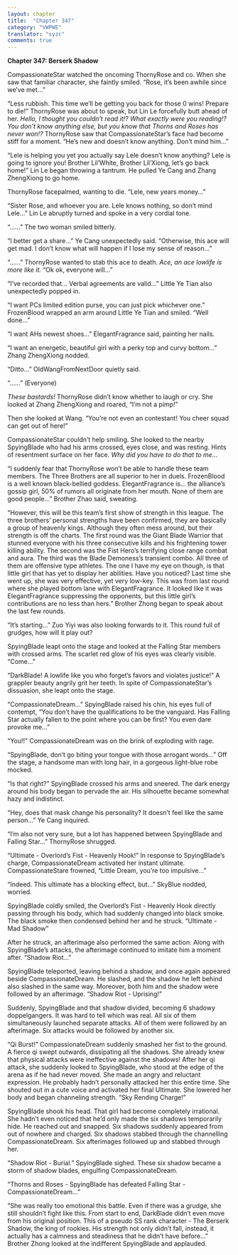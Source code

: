 ```yaml
---
layout: chapter
title:  "Chapter 347"
category: "VWPWE"
translator: "syzc"
comments: true
---
```


**Chapter 347: Berserk Shadow**

CompassionateStar watched the oncoming ThornyRose and co. When she saw that familiar character, she faintly smiled. “Rose, it’s been awhile since we’ve met...”

“Less rubbish. This time we’ll be getting you back for those 0 wins! Prepare to die!” ThornyRose was about to speak, but Lin Le forcefully butt ahead of her. *Hello, I thought you couldn’t read it!? What exactly were you reading!? You don’t know anything else, but you know that Thorns and Roses has never won!?* ThornyRose saw that CompassionateStar’s face had become stiff for a moment. “He’s new and doesn’t know anything. Don’t mind him...”

“Lele is helping you yet you actually say Lele doesn’t know anything? Lele is going to ignore you! Brother Lil’White, Brother Lil’Xiong, let’s go back home!” Lin Le began throwing a tantrum. He pulled Ye Cang and Zhang ZhengXiong to go home. 

ThornyRose facepalmed, wanting to die. “Lele, new years money...”

“Sister Rose, and whoever you are. Lele knows nothing, so don’t mind Lele...” Lin Le abruptly turned and spoke in a very cordial tone.

“......” The two woman smiled bitterly.

“I better get a share...” Ye Cang unexpectedly said. “Otherwise, this ace will get mad. I don’t know what will happen if I lose my sense of reason...”

“......” ThornyRose wanted to stab this ace to death. *Ace, an ace lowlife is more like it.* “Ok ok, everyone will...”

“I’ve recorded that… Verbal agreements are valid...” Little Ye Tian also unexpectedly popped in. 

“I want PCs limited edition purse, you can just pick whichever one.” FrozenBlood wrapped an arm around Little Ye Tian and smiled. “Well done...”

“I want AHs newest shoes...” ElegantFragrance said, painting her nails.

“I want an energetic, beautiful girl with a perky top and curvy bottom...” Zhang ZhengXiong nodded.

“Ditto...” OldWangFromNextDoor quietly said.

“......” (Everyone)

*These bastards!* ThornyRose didn’t know whether to laugh or cry. She looked at Zhang ZhengXiong and roared, “I’m not a pimp!”

Then she looked at Wang. “You’re not even an contestant! You cheer squad can get out of here!”

CompassionateStar couldn’t help smiling. She looked to the nearby SpyingBlade who had his arms crossed, eyes close, and was resting. Hints of resentment surface on her face. *Why did you have to do that to me...*

“I suddenly fear that ThornyRose won’t be able to handle these team members. The Three Brothers are all superior to her in duels. FrozenBlood is a well known black-bellied goddess. ElegantFragrance is… the alliance’s gossip girl, 50% of rumors all originate from her mouth. None of them are good people...” Brother Zhao said, sweating.

“However, this will be this team’s first show of strength in this league. The three brothers’ personal strengths have been confirmed, they are basically a group of heavenly kings. Although they often mess around, but their strength is off the charts. The first round was the Giant Blade Warrior that stunned everyone with his three consecutive kills and his frightening tower killing ability. The second was the Fist Hero’s terrifying close range combat and aura. The third was the Blade Demoness’s transient combo. All three of them are offensive type athletes. The one I have my eye on though, is that little girl that has yet to display her abilities. Have you noticed? Last time she went up, she was very effective, yet very low-key. This was from last round where she played bottom lane with ElegantFragrance. It looked like it was ElegantFragrance suppressing the opponents, but this little girl’s contributions are no less than hers.” Brother Zhong began to speak about the last few rounds.

“It’s starting...” Zuo Yiyi was also looking forwards to it. This round full of grudges, how will it play out?

SpyingBlade leapt onto the stage and looked at the Falling Star members with crossed arms. The scarlet red glow of his eyes was clearly visible. “Come...”

“DarkBlade! A lowlife like you who forget’s favors and violates justice!” A grappler beauty angrily grit her teeth. In spite of CompassionateStar’s dissuasion, she leapt onto the stage.

“CompassionateDream...” SpyingBlade raised his chin, his eyes full of contempt, “You don’t have the qualifications to be the vanguard. Has Falling Star actually fallen to the point where you can be first? You even dare provoke me...”

“You!!” CompassionateDream was on the brink of exploding with rage.

“SpyingBlade, don’t go biting your tongue with those arrogant words...” Off the stage, a handsome man with long hair, in a gorgeous light-blue robe mocked.

“Is that right?” SpyingBlade crossed his arms and sneered. The dark energy around his body began to pervade the air. His silhouette became somewhat hazy and indistinct.

“Hey, does that mask change his personality? It doesn’t feel like the same person...” Ye Cang inquired.

“I’m also not very sure, but a lot has happened between SpyingBlade and Falling Star...” ThornyRose shrugged.

“Ultimate - Overlord’s Fist - Heavenly Hook!” In response to SpyingBlade’s charge, CompassionateDream activated her instant ultimate. CompassionateStare frowned, “Little Dream, you’re too impulsive...” 

“Indeed. This ultimate has a blocking effect, but...” SkyBlue nodded, worried.

SpyingBlade coldly smiled, the Overlord’s Fist - Heavenly Hook directly passing through his body, which had suddenly changed into black smoke. The black smoke then condensed behind her and he struck. “Ultimate - Mad Shadow”

After he struck, an afterimage also performed the same action. Along with SpyingBlade’s attacks, the afterimage continued to imitate him a moment after. “Shadow Riot...”

SpyingBlade teleported, leaving behind a shadow, and once again appeared beside CompassionateDream. He slashed, and the shadow he left behind also slashed in the same way. Moreover, both him and the shadow were followed by an afterimage. “Shadow Riot - Uprising!”

Suddenly, SpyingBlade and that shadow divided, becoming 6 shadowy doppelgangers. It was hard to tell which was real. All six of them simultaneously launched separate attacks. All of them were followed by an afterimage. Six attacks would be followed by another six.

“Qi Burst!” CompassionateDream suddenly smashed her fist to the ground. A fierce qi swept outwards, dissipating all the shadows. She already knew that physical attacks were ineffective against the shadows! After her qi attack, she suddenly looked to SpyingBlade, who stood at the edge of the arena as if he had never moved. She made an angry and reluctant expression. He probably hadn’t personally attacked her this entire time. She shouted out in a cute voice and activated her final Ultimate. She lowered her body and began channeling strength. “Sky Rending Charge!”

SpyingBlade shook his head. That girl had become completely irrational. She hadn’t even noticed that he’d only made the six shadows temporarily hide. He reached out and snapped. Six shadows suddenly appeared from out of nowhere and charged. Six shadows stabbed through the channelling CompassionateDream. Six afterimages followed up and stabbed through her.

“Shadow Riot - Burial.” SpyingBlade sighed. These six shadow became a storm of shadow blades, engulfing CompassionateDream.

“Thorns and Roses - SpyingBlade has defeated Falling Star - CompassionateDream...”

“She was really too emotional this battle. Even if there was a grudge, she still shouldn’t fight like this. From start to end, DarkBlade didn’t even move from his original position. This of a pseudo SS rank character - The Berserk Shadow, the king of rookies. His strength not only didn’t fall, instead, it actually has a calmness and steadiness that he didn’t have before...” Brother Zhong looked at the indifferent SpyingBlade and applauded.
